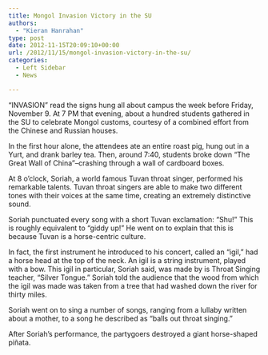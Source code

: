 ```yaml
---
title: Mongol Invasion Victory in the SU
authors: 
  - "Kieran Hanrahan"
type: post
date: 2012-11-15T20:09:10+00:00
url: /2012/11/15/mongol-invasion-victory-in-the-su/
categories:
  - Left Sidebar
  - News

---
```

“INVASION” read the signs hung all about campus the week before Friday, November 9. At 7 PM that evening, about a hundred students gathered in the SU to celebrate Mongol customs, courtesy of a combined effort from the Chinese and Russian houses.

In the first hour alone, the attendees ate an entire roast pig, hung out in a Yurt, and drank barley tea. Then, around 7:40, students broke down “The Great Wall of China”–crashing through a wall of cardboard boxes.

At 8 o’clock, Soriah, a world famous Tuvan throat singer, performed his remarkable talents. Tuvan throat singers are able to make two different tones with their voices at the same time, creating an extremely distinctive sound.

Soriah punctuated every song with a short Tuvan exclamation: “Shu!” This is roughly equivalent to “giddy up!” He went on to explain that this is because Tuvan is a horse-centric culture.

In fact, the first instrument he introduced to his concert, called an “igil,” had a horse head at the top of the neck. An igil is a string instrument, played with a bow. This igil in particular, Soriah said, was made by is Throat Singing teacher, “Silver Tongue.” Soriah told the audience that the wood from which the igil was made was taken from a tree that had washed down the river for thirty miles.

Soriah went on to sing a number of songs, ranging from a lullaby written about a mother, to a song he described as “balls out throat singing.”

After Soriah’s performance, the partygoers destroyed a giant horse-shaped piñata.